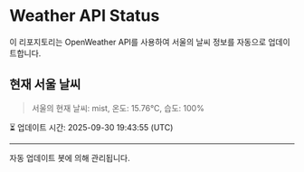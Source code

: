 
# Weather API Status

이 리포지토리는 OpenWeather API를 사용하여 서울의 날씨 정보를 자동으로 업데이트합니다.

## 현재 서울 날씨
> 서울의 현재 날씨: mist, 온도: 15.76°C, 습도: 100%

⏳ 업데이트 시간: 2025-09-30 19:43:55 (UTC)

---
자동 업데이트 봇에 의해 관리됩니다.
